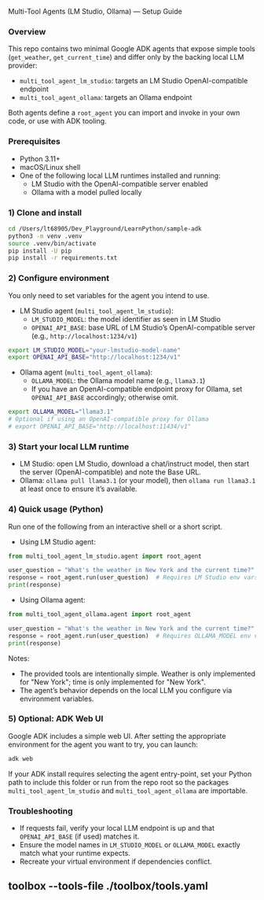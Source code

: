 Multi-Tool Agents (LM Studio, Ollama) — Setup Guide

### Overview
This repo contains two minimal Google ADK agents that expose simple tools (`get_weather`, `get_current_time`) and differ only by the backing local LLM provider:
- `multi_tool_agent_lm_studio`: targets an LM Studio OpenAI-compatible endpoint
- `multi_tool_agent_ollama`: targets an Ollama endpoint

Both agents define a `root_agent` you can import and invoke in your own code, or use with ADK tooling.

### Prerequisites
- Python 3.11+
- macOS/Linux shell
- One of the following local LLM runtimes installed and running:
  - LM Studio with the OpenAI-compatible server enabled
  - Ollama with a model pulled locally

### 1) Clone and install
```bash
cd /Users/lt68905/Dev_Playground/LearnPython/sample-adk
python3 -m venv .venv
source .venv/bin/activate
pip install -U pip
pip install -r requirements.txt
```

### 2) Configure environment

You only need to set variables for the agent you intend to use.

- LM Studio agent (`multi_tool_agent_lm_studio`):
  - `LM_STUDIO_MODEL`: the model identifier as seen in LM Studio
  - `OPENAI_API_BASE`: base URL of LM Studio’s OpenAI-compatible server (e.g., `http://localhost:1234/v1`)

```bash
export LM_STUDIO_MODEL="your-lmstudio-model-name"
export OPENAI_API_BASE="http://localhost:1234/v1"
```

- Ollama agent (`multi_tool_agent_ollama`):
  - `OLLAMA_MODEL`: the Ollama model name (e.g., `llama3.1`)
  - If you have an OpenAI-compatible endpoint proxy for Ollama, set `OPENAI_API_BASE` accordingly; otherwise omit.

```bash
export OLLAMA_MODEL="llama3.1"
# Optional if using an OpenAI-compatible proxy for Ollama
# export OPENAI_API_BASE="http://localhost:11434/v1"
```

### 3) Start your local LLM runtime
- LM Studio: open LM Studio, download a chat/instruct model, then start the server (OpenAI-compatible) and note the Base URL.
- Ollama: `ollama pull llama3.1` (or your model), then `ollama run llama3.1` at least once to ensure it’s available.

### 4) Quick usage (Python)

Run one of the following from an interactive shell or a short script.

- Using LM Studio agent:
```python
from multi_tool_agent_lm_studio.agent import root_agent

user_question = "What's the weather in New York and the current time?"
response = root_agent.run(user_question)  # Requires LM Studio env vars
print(response)
```

- Using Ollama agent:
```python
from multi_tool_agent_ollama.agent import root_agent

user_question = "What's the weather in New York and the current time?"
response = root_agent.run(user_question)  # Requires OLLAMA_MODEL env var
print(response)
```

Notes:
- The provided tools are intentionally simple. Weather is only implemented for "New York"; time is only implemented for "New York".
- The agent’s behavior depends on the local LLM you configure via environment variables.

### 5) Optional: ADK Web UI
Google ADK includes a simple web UI. After setting the appropriate environment for the agent you want to try, you can launch:
```bash
adk web
```
If your ADK install requires selecting the agent entry-point, set your Python path to include this folder or run from the repo root so the packages `multi_tool_agent_lm_studio` and `multi_tool_agent_ollama` are importable.

### Troubleshooting
- If requests fail, verify your local LLM endpoint is up and that `OPENAI_API_BASE` (if used) matches it.
- Ensure the model names in `LM_STUDIO_MODEL` or `OLLAMA_MODEL` exactly match what your runtime expects.
- Recreate your virtual environment if dependencies conflict.




## toolbox --tools-file ./toolbox/tools.yaml